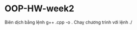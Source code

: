 # OOP-HW-week2
 Biên dịch bằng lệnh g++ <filename>.cpp -o <filename>.
 Chaỵ chương trình với lệnh ./<filename>
